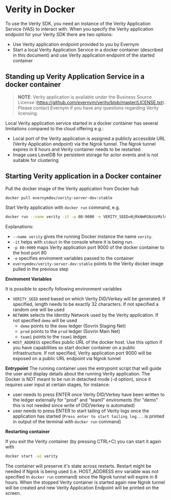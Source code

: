 # Verity in Docker

To use the Verity SDK, you need an instance of the Verity Application Service (VAS) to interact with. When you specify the Verity application endpoint for your Verity SDK there are two options:
* Use Verity application endpoint provided to you by Evernym
* Start a local Verity Application Service in a docker container (described in this document) and use Verity application endpoint of the started container
 

## Standing up Verity Application Service in a docker container

> **NOTE**: Verity application is available under the Business Source License (https://github.com/evernym/verity/blob/master/LICENSE.txt). Please contact Evernym if you have any questions regarding Verity licensing.

Local Verity application service started in a docker container has several limitations compared to the cloud offering e.g.:
* Local port of the Verity application is assigned a publicly accessible URL (Verity Application endpoint) via the Ngrok tunnel. The Ngrok tunnel expires in 8 hours and Verity container needs to be restarted
* Image uses LevelDB for persistent storage for actor events and is not suitable for clustering

## Starting Verity application in a Docker container

Pull the docker image of the Verity application from Docker hub

```sh
docker pull evernymdev/verity-server-dev:stable
```

Start Verity application with `docker run` command, e.g.
```sh
docker run --name verity -it -p 80:9000 -e VERITY_SEED=NjRkNmM1NzUzMzlmM2YxYjUzMGI4MTZl evernymdev/verity-server-dev:stable
```
Explanations:
* `--name verity` gives the running Docker instance the name `verity`.
* `-it` helps with `stdout` in the console where it is being run.
* `-p 80:9000` maps Verity application port 9000 of the docker container to the host port 80
* `-e` specifies enviroment variables passed to the container
* `evernymdev/verity-server-dev:stable` points to the Verity docker image pulled in the previous step

**Enviroment Variables**

It is possible to specify following environment variables
* `VERITY_SEED` seed based on which Verity DID/Verkey will be generated. If specified, length needs to be exactly 32 characters. If not specified a random one will be used
* `NETWORK` selects the Identity Network used by the Verity application. If not specified `demo` will be used
  * `demo` points to the `demo` ledger (Sovrin Staging Net)
  * `prod` points to the `prod` ledger (Sovrin Main Net)
  * `team1` points to the `team1` ledger.
* `HOST_ADDRESS` specifies public URL of the docker host. Use this option if you have capabilities so start docker container on a public infrastructure. If not specified, Verity application port 9000 will be exposed on a public URL endpoint via Ngrok tunnel

**Entrypoint**
The running container uses the entrypoint script that will guide the user and display details about the running Verity application.
The Docker is NOT meant to be run in detached mode (-d option), since it requires user input at certain stages, for instance:
* user needs to press ENTER once Verity DID/Verkey have been written to the ledger externally for "prod" and "team1" enviroments (for "demo" this is not needed since write of DID/Verkey is automated)
* user needs to press ENTER to start tailing of Verity logs once the application has started (`Press enter to start tailing log...` is printed in output of the terminal with `docker run` command)

**Restarting container**

If you exit the Verity container (by pressing CTRL+C) you can start it again with
```sh
docker start -ai verity
```
The container will preserve it's state across restarts.
Restart might be needed if Ngrok is being used (i.e. HOST_ADDRESS env variable was not specified in `docker run` command) since the Ngrok tunnel will expire in 8 hours. When the stopped Verity container is started again new Ngrok tunnel will be created and new Verity Application Endpoint will be printed on the screen.


